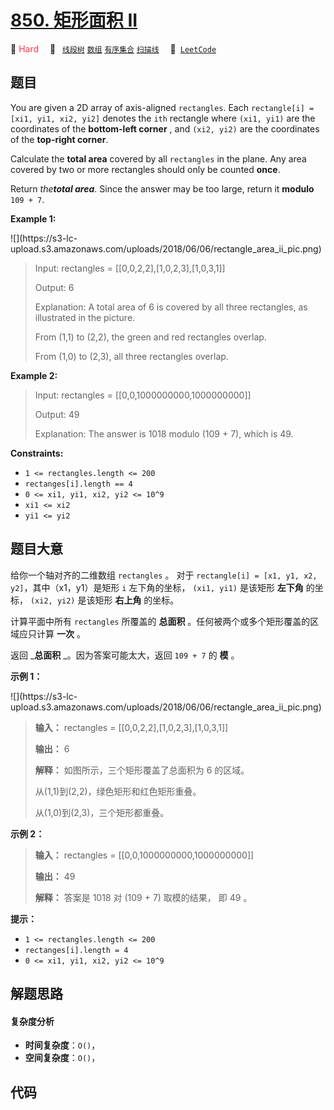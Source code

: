 # [850. 矩形面积 II](https://leetcode.com/problems/rectangle-area-ii)

🔴 <font color=#ff334b>Hard</font>&emsp; 🔖&ensp; [`线段树`](/leetcode/outline/tag/segment-tree.md) [`数组`](/leetcode/outline/tag/array.md) [`有序集合`](/leetcode/outline/tag/ordered-set.md) [`扫描线`](/leetcode/outline/tag/line-sweep.md)&emsp; 🔗&ensp;[`LeetCode`](https://leetcode.com/problems/rectangle-area-ii)


## 题目

You are given a 2D array of axis-aligned `rectangles`. Each `rectangle[i] =
[xi1, yi1, xi2, yi2]` denotes the `ith` rectangle where `(xi1, yi1)` are the
coordinates of the **bottom-left corner** , and `(xi2, yi2)` are the
coordinates of the **top-right corner**.

Calculate the **total area** covered by all `rectangles` in the plane. Any
area covered by two or more rectangles should only be counted **once**.

Return _the**total area**_. Since the answer may be too large, return it
**modulo** `109 + 7`.



**Example 1:**

![](https://s3-lc-
upload.s3.amazonaws.com/uploads/2018/06/06/rectangle_area_ii_pic.png)

> Input: rectangles = [[0,0,2,2],[1,0,2,3],[1,0,3,1]]
> 
> Output: 6
> 
> Explanation: A total area of 6 is covered by all three rectangles, as illustrated in the picture.
> 
> From (1,1) to (2,2), the green and red rectangles overlap.
> 
> From (1,0) to (2,3), all three rectangles overlap.

**Example 2:**

> Input: rectangles = [[0,0,1000000000,1000000000]]
> 
> Output: 49
> 
> Explanation: The answer is 1018 modulo (109 + 7), which is 49.

**Constraints:**

  * `1 <= rectangles.length <= 200`
  * `rectanges[i].length == 4`
  * `0 <= xi1, yi1, xi2, yi2 <= 10^9`
  * `xi1 <= xi2`
  * `yi1 <= yi2`


## 题目大意

给你一个轴对齐的二维数组 `rectangles` 。 对于 `rectangle[i] = [x1, y1, x2, y2]`，其中（x1，y1）是矩形
`i` 左下角的坐标， `(xi1, yi1)` 是该矩形 **左下角** 的坐标， `(xi2, yi2)` 是该矩形 **右上角** 的坐标。

计算平面中所有 `rectangles` 所覆盖的 **总面积** 。任何被两个或多个矩形覆盖的区域应只计算 **一次** 。

返回 _**总面积** _。因为答案可能太大，返回 `109 + 7` 的 **模**  。



**示例 1：**

![](https://s3-lc-
upload.s3.amazonaws.com/uploads/2018/06/06/rectangle_area_ii_pic.png)

> 
> 
> 
> 
> 
> **输入：** rectangles = [[0,0,2,2],[1,0,2,3],[1,0,3,1]]
> 
> **输出：** 6
> 
> **解释：** 如图所示，三个矩形覆盖了总面积为 6 的区域。
> 
> 从(1,1)到(2,2)，绿色矩形和红色矩形重叠。
> 
> 从(1,0)到(2,3)，三个矩形都重叠。
> 
> 

**示例 2：**

> 
> 
> 
> 
> 
> **输入：** rectangles = [[0,0,1000000000,1000000000]]
> 
> **输出：** 49
> 
> **解释：** 答案是 1018 对 (109 + 7) 取模的结果， 即 49 。
> 
> 



**提示：**

  * `1 <= rectangles.length <= 200`
  * `rectanges[i].length = 4`
  * `0 <= xi1, yi1, xi2, yi2 <= 10^9`


## 解题思路

#### 复杂度分析

- **时间复杂度**：`O()`，
- **空间复杂度**：`O()`，

## 代码

```javascript

```